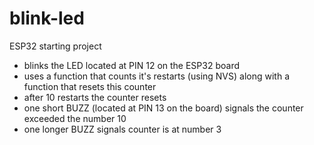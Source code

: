 # blink-led
ESP32 starting project

- blinks the LED located at PIN 12 on the ESP32 board
- uses a function that counts it's restarts (using NVS) along with a function that resets this counter
- after 10 restarts the counter resets
- one short BUZZ (located at PIN 13 on the board) signals the counter exceeded the number 10
- one longer BUZZ signals counter is at number 3
